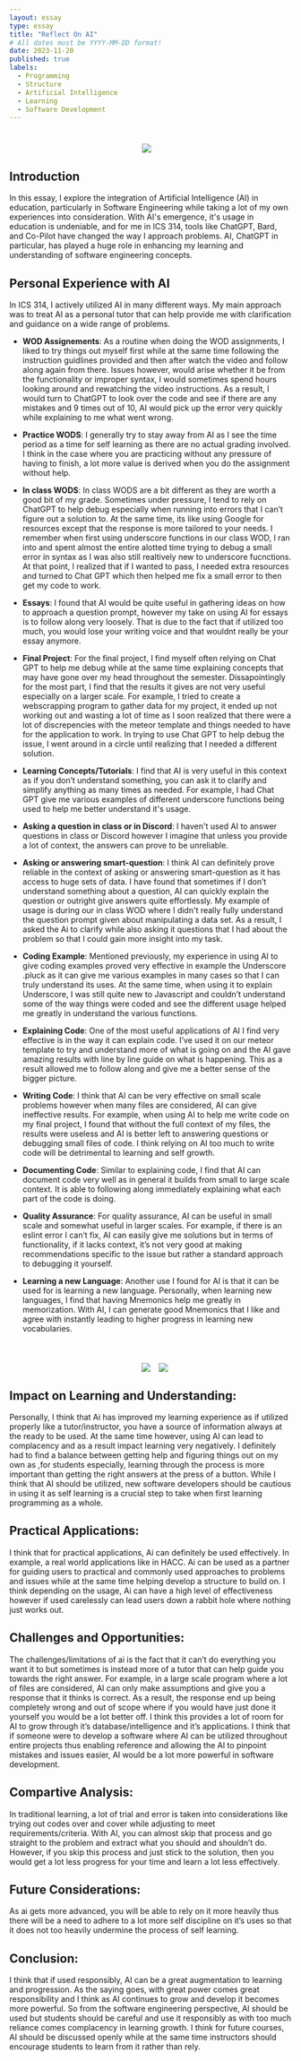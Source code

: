 ```yaml
---
layout: essay
type: essay
title: "Reflect On AI"
# All dates must be YYYY-MM-DD format!
date: 2023-11-20
published: true
labels:
  - Programming  
  - Structure
  - Artificial Intelligence
  - Learning
  - Software Development
---
```


<div style="text-align: center; margin-right: 15px;">
        <h1 style="font-size: 28px;"></h1>
        <img src="/img/essayPictures/AIhead.png" style="max-width: 100%; height: auto;" />
    </div>

## Introduction

In this essay, I explore the integration of Artificial Intelligence (AI) in education, particularly in Software Engineering while taking a lot of my own experiences into consideration. With AI's emergence, it's usage in education is undeniable, and for me in ICS 314, tools like ChatGPT, Bard, and Co-Pilot have changed the way I approach problems. AI, ChatGPT in particular, has played a huge role in enhancing my learning and understanding of software engineering concepts.   

## Personal Experience with AI

In ICS 314, I actively utilized AI in many different ways. My main approach was to treat AI as a personal tutor that can help provide me with clarification and guidance on a wide range of problems.

- **WOD Assignements**: As a routine when doing the WOD assignments, I liked to try things out myself first while at the same time following the instruction guidlines provided and then after watch the video and follow along again from there. Issues however, would arise whether it be from the functionality or improper syntax, I would sometimes spend hours looking around and rewatching the video instructions. As a result, I would turn to ChatGPT to look over the code and see if there are any mistakes and 9 times out of 10, AI would pick up the error very quickly while explaining to me what went wrong.   

- **Practice WODS**: I generally try to stay away from AI as I see the time period as a time for self learning as there are no actual grading involved. I think in the case where you are practicing without any pressure of having to finish, a lot more value is derived when you do the assignment without help.   
- **In class WODS**: In class WODS are a bit different as they are worth a good bit of my grade. Sometimes under pressure, I tend to rely on ChatGPT to help debug especially when running into errors that I can’t figure out a solution to. At the same time, its like using Google for resources except that the response is more tailored to your needs. I remember when first using underscore functions in our class WOD, I ran into and spent almost the entire alotted time trying to debug a small error in syntax as I was also still realtively new to underscore fucnctions. At that point, I realized that if I wanted to pass, I needed extra resources and turned to Chat GPT which then helped me fix a small error to then get my code to work.   

- **Essays**: I found that AI would be quite useful in gathering ideas on how to approach a question prompt, however my take on using AI for essays is to follow along very loosely. That is due to the fact that if utilized too much, you would lose your writing voice and that wouldnt really be your essay anymore.
  
- **Final Project**:  For the final project, I find myself often relying on Chat GPT to help me debug while at the same time explaining concepts that may have gone over my head throughout the semester. Dissapointingly for the most part, I find that the results it gives are not very useful especially on a larger scale. For example, I tried to create a webscrapping program to gather data for my project, it ended up not working out and wasting a lot of time as I soon realized that there were a lot of discrepencies with the meteor template and things needed to have for the application to work. In trying to use Chat GPT to help debug the issue, I went around in a circle until realizing that I needed a different solution.   

- **Learning Concepts/Tutorials**: I find that AI is very useful in this context as if you don’t understand something, you can ask it to clarify and simplify anything as many times as needed. For example, I had Chat GPT give me various examples of different underscore functions being used to help me better understand it's usage.    
- **Asking a question in class or in Discord**: I haven't used AI to answer questions in class or Discord however I imagine that unless you provide a lot of context, the answers can prove to be unreliable.
  
- **Asking or answering smart-question**: I think AI can definitely prove reliable in the context of asking or answering smart-question as it has access to huge sets of data. I have found that sometimes if I don’t understand something about a question, AI can quickly explain the question or outright give answers quite effortlessly. My example of usage is during our in class WOD where I didn't really fully understand the question prompt given about manipulating a data set. As a result, I asked the Ai to clarify while also asking it questions that I had about the problem so that I could gain more insight into my task.
  
- **Coding Example**: Mentioned previously, my experience in using AI to give coding examples proved very effective in example the Underscore .pluck as it can give me various examples in many cases so that I can truly understand its uses. At the same time, when using it to explain Underscore, I was still quite new to Javascript and couldn’t understand some of the way things were coded and see the different usage helped me greatly in understand the various functions.   

- **Explaining Code**: One of the most useful applications of AI I find very effective is in the way it can explain code. I’ve used it on our meteor template to try and understand more of what is going on and the AI gave amazing results with line by line guide on what is happening. This as a result allowed me to follow along and give me a better sense of the bigger picture.

- **Writing Code**: I think that AI can be very effective on small scale problems however when many files are considered, AI can give ineffective results. For example, when using AI to help me write code on my final project, I found that without the full context of my files, the results were useless and AI is better left to answering questions or debugging small files of code. I think relying on AI too much to write code will be detrimental to learning and self growth.   

- **Documenting Code**: Similar to explaining code, I find that AI can document code very well as in general it builds from small to large scale context. It is able to following along immediately explaining what each part of the code is doing.

- **Quality Assurance**: For quality assurance, AI can be useful in small scale and somewhat useful in larger scales. For example, if there is an eslint error I can’t fix, AI can easily give me solutions but in terms of functionality, if it lacks context, it’s not very good at making recommendations specific to the issue but rather a standard approach to debugging it yourself.
  
- **Learning a new Language**: Another use I found for AI is that it can be used for is learning a new language. Personally, when learning new languages, I find that having Mnemonics help me  greatly in memorization. With AI, I can generate good Mnemonics that I like and agree with instantly leading to higher progress in learning new vocabularies. 

<div style="display: flex; justify-content: center;">
    <div style="text-align: center; margin-left: 15px;">
        <h1 style="font-size: 28px;"></h1>
        <img src="/img/essayPictures/AIcartoon.png" style="max-width: 100%; height: auto;" />
    </div>
      <div style="text-align: center; margin-left: 15px;">
        <h1 style="font-size: 28px;"></h1>
        <img src="/img/essayPictures/AIpc.png" style="max-width: 100%; height: auto;" />
    </div>
</div>

## Impact on Learning and Understanding: 
Personally, I think that Ai has improved my learning experience as if utilized properly like a tutor/instructor, you have a source of information always at the ready to be used. At the same time however, using AI can lead to complacency and as a result impact learning very negatively. 
I definitely had to find a balance between getting help and figuring things out on my own as ,for students especially, learning through the process is more important than getting the right answers at the press of a button. While I think that AI should be utilized, new software developers should be cautious in using it as self learning is a crucial step to take when first learning programming as a whole.   


## Practical Applications:
I think that for practical applications, Ai can definitely be used effectively. In example, a real world applications like in HACC. Ai can be used as a partner for guiding users to practical and commonly used approaches to problems and issues while at the same time helping develop a structure to build on. I think depending on the usage, Ai can have a high level of effectiveness however if used carelessly can lead users down a rabbit hole where nothing just works out.   

## Challenges and Opportunities:
The challenges/limitations of ai is the fact that it can’t do everything you want it to but sometimes is instead more of a tutor that can help guide you towards the right answer. For example, in a large scale program where a lot of files are considered, AI can only make assumptions and give you a response that it thinks is correct. As a result, the response end up being completely wrong and out of scope where if you would have just done it yourself you would be a lot better off. I think this provides a lot of room for AI to grow through it’s database/intelligence and it’s applications. I think that if someone were to develop a software where AI can be utilized throughout entire projects thus enabling reference and allowing the AI to pinpoint mistakes and issues easier, AI would be a lot more powerful in software development.   

## Compartive Analysis: 
In traditional learning, a lot of trial and error is taken into considerations like trying out codes over and cover while adjusting to meet requirements/criteria. With AI, you can almost skip that process and go straight to the problem and extract what you should and shouldn’t do. However, if you skip this process and just stick to the solution, then you would get a lot less progress for your time and learn a lot less effectively. 

## Future Considerations:
As ai gets more advanced, you will be able to rely on it more heavily thus there will be a need to adhere to a lot more self discipline on it’s uses so that it does not too heavily undermine the process of self learning.  

## Conclusion:

I think that if used responsibly, AI can be a great augmentation to learning and progression. As the saying goes, with great power comes great responsibility and I think as AI continues to grow and develop it becomes more powerful. So from the software engineering perspective, AI should be used but students should be careful and use it responsibly as with too much reliance comes complacency in learning growth. I think for future courses, AI should be discussed openly while at the same time instructors should encourage students to learn from it rather than rely.





